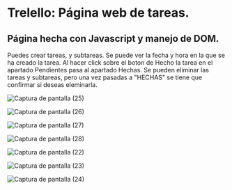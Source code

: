 # Trelello: Página web de tareas.
## Página hecha con Javascript y manejo de DOM.
Puedes crear tareas, y subtareas.
Se puede ver la fecha y hora en la que se ha creado la tarea.
Al hacer click sobre el boton de Hecho la tarea en el apartado Pendientes pasa al apartado Hechas.
Se pueden eliminar las tareas y subtareas, pero una vez pasadas  a "HECHAS" se tiene que confirmar si deseas eleminarla.


![Captura de pantalla (25)](https://user-images.githubusercontent.com/50575842/62790147-c606b800-baca-11e9-8940-b67475afccde.png)

![Captura de pantalla (26)](https://user-images.githubusercontent.com/50575842/62790148-c69f4e80-baca-11e9-9bc8-7c4fbac67beb.png)

![Captura de pantalla (27)](https://user-images.githubusercontent.com/50575842/62790149-c69f4e80-baca-11e9-94df-47d82ef37a60.png)

![Captura de pantalla (28)](https://user-images.githubusercontent.com/50575842/62790150-c69f4e80-baca-11e9-88ad-a99db0534fb9.png)

![Captura de pantalla (22)](https://user-images.githubusercontent.com/50575842/62790151-c737e500-baca-11e9-8682-c960a26c5520.png)

![Captura de pantalla (23)](https://user-images.githubusercontent.com/50575842/62790153-c737e500-baca-11e9-82bc-3a0d6187df07.png)

![Captura de pantalla (24)](https://user-images.githubusercontent.com/50575842/62790156-c8691200-baca-11e9-91ac-c1b9f5064094.png)

